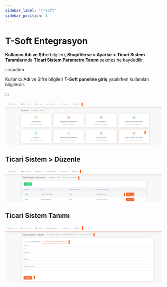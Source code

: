```yaml
---
sidebar_label: 'T-Soft'
sidebar_position: 1
---
```


# T-Soft Entegrasyon



**Kullanıcı Adı ve Şifre** bilgileri, **ShopiVerse > Ayarlar > Ticari Sistem Tanımları**nda **Ticari Sistem Parametre Tanım** sekmesine kaydedilir. 

:::caution

Kullanıcı Adı ve Şifre bilgileri **T-Soft paneline giriş** yapılırken kullanılan bilgilerdir.

:::

![T-SoftSet](../commercial-system/img/T-SoftSet.png)

## Ticari Sistem > Düzenle

![T-SoftSetEdit](../commercial-system/img/T-SoftSetEdit.png)

## Ticari Sistem Tanımı

![T-SoftSetEditUserName](../commercial-system/img/T-SoftSetEditUserName.png)






 